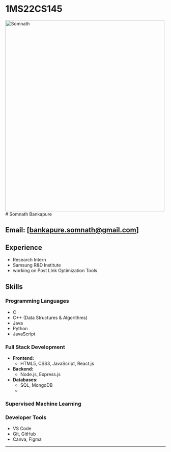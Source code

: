 # 1MS22CS145
 <img src="https://images.unsplash.com/photo-1591104260532-17cc0884098f?fm=jpg&q=60&w=3000&ixlib=rb-4.0.3&ixid=M3wxMjA3fDB8MHxzZWFyY2h8MTB8fGJ1cm5pbmclMjByb3NlfGVufDB8fDB8fHww" alt="Somnath" width="500" height="600"> 
# Somnath Bankapure

**Email:** [bankapure.somnath@gmail.com]
---
## Experience
- Research Intern
- Samsung R&D Institute
- working on Post LInk Optimization Tools

## Skills

### **Programming Languages**
- C
- C++ (Data Structures & Algorithms)
- Java
- Python
- JavaScript

### **Full Stack Development**
- **Frontend:** 
  - HTML5, CSS3, JavaScript, React.js
- **Backend:** 
  - Node.js, Express.js
- **Databases:** 
  - SQL, MongoDB
  - 
 ### **Supervised Machine Learning**
 
  
### **Developer Tools**
- VS Code
- Git, GitHub
- Canva, Figma
---

